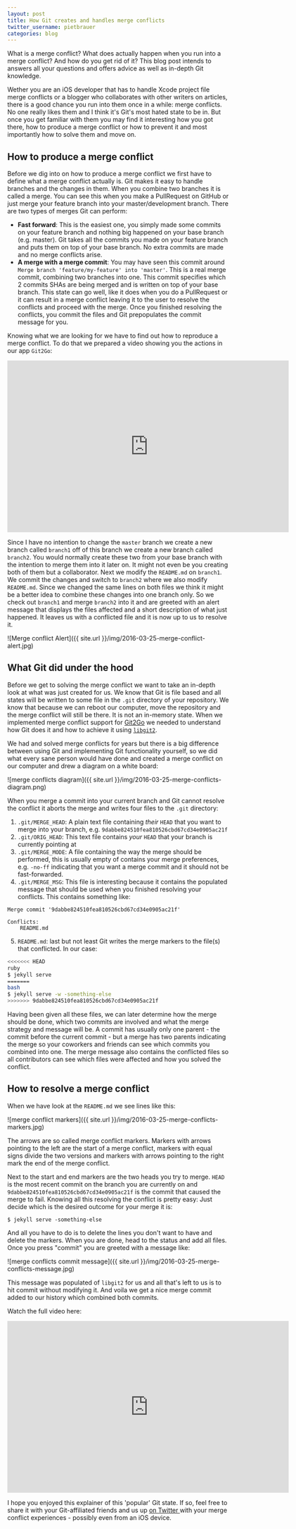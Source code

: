 ```yaml
---
layout: post
title: How Git creates and handles merge conflicts
twitter_username: pietbrauer
categories: blog
---
```


What is a merge conflict? What does actually happen when you run into a merge conflict? And how do you get rid of it? This blog post intends to answers all your questions and offers advice as well as in-depth Git knowledge.

Wether you are an iOS developer that has to handle Xcode project file merge conflicts or a blogger who collaborates with other writers on articles, there is a good chance you run into them once in a while: merge conflicts. No one really likes them and I think it's Git's most hated state to be in. But once you get familiar with them you may find it interesting how you got there, how to produce a merge conflict or how to prevent it and most importantly how to solve them and move on.

## How to produce a merge conflict

Before we dig into on how to produce a merge conflict we first have to define what a merge conflict actually is. Git makes it easy to handle branches and the changes in them. When you combine two branches it is called a merge. You can see this when you make a PullRequest on GitHub or just merge your feature branch into your master/development branch. There are two types of merges Git can perform:

- __Fast forward__: This is the easiest one, you simply made some commits on your feature branch and nothing big happened on your base branch (e.g. master). Git takes all the commits you made on your feature branch and puts them on top of your base branch. No extra commits are made and no merge conflicts arise.
- __A merge with a merge commit__: You may have seen this commit around `Merge branch 'feature/my-feature' into 'master'`. This is a real merge commit, combining two branches into one. This commit specifies which 2 commits SHAs are being merged and is written on top of your base branch. This state can go well, like it does when you do a PullRequest or it can result in a merge conflict leaving it to the user to resolve the conflicts and proceed with the merge. Once you finished resolving the conflicts, you commit the files and Git prepopulates the commit message for you.

Knowing what we are looking for we have to find out how to reproduce a merge conflict. To do that we prepared a video showing you the actions in our app `Git2Go`:

<iframe title="YouTube video player" class="youtube-player" type="text/html" 
width="640" height="390" src="https://www.youtube.com/embed/EDqihknoLJg"
frameborder="0" allowFullScreen\></iframe>

Since I have no intention to change the `master` branch we create a new branch called `branch1` off of this branch we create a new branch called `branch2`. You would normally create these two from your base branch with the intention to merge them into it later on. It might not even be you creating both of them but a collaborator.
Next we modify the `README.md` on `branch1`. We commit the changes and switch to `branch2` where we also modify `README.md`. Since we changed the same lines on both files we think it might be a better idea to combine these changes into one branch only. So we check out `branch1` and merge `branch2` into it and are greeted with an alert message that displays the files affected and a short description of what just happened. It leaves us with a conflicted file and it is now up to us to resolve it.

![Merge conflict Alert]({{ site.url }}/img/2016-03-25-merge-conflict-alert.jpg)

## What Git did under the hood

Before we get to solving the merge conflict we want to take an in-depth look at what was just created for us. We know that Git is file based and all states will be written to some file in the `.git` directory of your repository. We know that because we can reboot our computer, move the repository and the merge conflict will still be there. It is not an in-memory state. When we implemented merge conflict support for [Git2Go][1] we needed to understand how Git does it and how to achieve it using [`libgit2`][2].

We had and solved merge conflicts for years but there is a big difference between using Git and implementing Git functionality yourself, so we did what every sane person would have done and created a merge conflict on our computer and drew a diagram on a white board:

![merge conflicts diagram]({{ site.url }}/img/2016-03-25-merge-conflicts-diagram.png)

When you merge a commit into your current branch and Git cannot resolve the conflict it aborts the merge and writes four files to the `.git` directory:

1. `.git/MERGE_HEAD`: A plain text file containing *their* `HEAD` that you want to merge into your branch, e.g. `9dabbe824510fea810526cbd67cd34e0905ac21f`
2. `.git/ORIG_HEAD`: This text file contains *your* `HEAD` that your branch is currently pointing at
3. `.git/MERGE_MODE`: A file containing the way the merge should be performed, this is usually empty of contains your merge preferences, e.g. `-no-ff` indicating that you want a merge commit and it should not be fast-forwarded.
4. `.git/MERGE_MSG`: This file is interesting because it contains the populated message that should be used when you finished resolving your conflicts. This contains something like:

```
Merge commit '9dabbe824510fea810526cbd67cd34e0905ac21f'

Conflicts:
	README.md
```

5. `README.md`: last but not least Git writes the merge markers to the file(s) that conflicted. In our case:

```bash
<<<<<<< HEAD
ruby
$ jekyll serve
=======
bash
$ jekyll serve -w -something-else
>>>>>>> 9dabbe824510fea810526cbd67cd34e0905ac21f
```

Having been given all these files, we can later determine how the merge should be done, which two commits are involved and what the merge strategy and message will be.
A commit has usually only one parent - the commit before the current commit - but a merge has two parents indicating the merge so your coworkers and friends can see which commits you combined into one. The merge message also contains the conflicted files so all contributors can see which files were affected and how you solved the conflict.

## How to resolve a merge conflict

When we have look at the `README.md` we see lines like this:

![merge conflict markers]({{ site.url }}/img/2016-03-25-merge-conflicts-markers.jpg)

The arrows are so called merge conflict markers. Markers with arrows pointing to the left are the start of a merge conflict, markers with equal signs divide the two versions and markers with arrows pointing to the right mark the end of the merge conflict.

Next to the start and end markers are the two heads you try to merge. `HEAD` is the most recent commit on the branch you are currently on and `9dabbe824510fea810526cbd67cd34e0905ac21f` is the commit that caused the merge to fail. Knowing all this resolving the conflict is pretty easy: Just decide which is the desired outcome for your merge it is:

```
$ jekyll serve -something-else
```

And all you have to do is to delete the lines you don't want to have and delete the markers. When you are done, head to the status and add all files. Once you press "commit" you are greeted with a message like:

![merge conflicts commit message]({{ site.url }}/img/2016-03-25-merge-conflicts-message.jpg)

This message was populated of `libgit2` for us and all that's left to us is to hit commit without modifying it. And voila we get a nice merge commit added to our history which combined both commits.

Watch the full video here:

<iframe title="YouTube video player" class="youtube-player" type="text/html" 
width="640" height="390" src="https://www.youtube.com/embed/DlEzknUFnRY"
frameborder="0" allowFullScreen\></iframe>

I hope you enjoyed this explainer of this 'popular' Git state. If so, feel free to share it with your Git-affiliated friends and us up [on Twitter ][3]with your merge conflict experiences - possibly even from an iOS device.

[1]:	http://git2go.com/
[2]:	https://github.com/libgit2/libgit2
[3]:	http://twitter.com/Git2Go